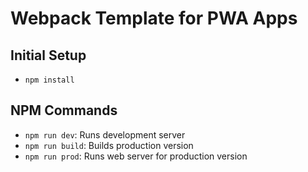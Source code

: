 # Webpack Template for PWA Apps

## Initial Setup

* `npm install`

## NPM Commands

* `npm run dev`: Runs development server
* `npm run build`: Builds production version
* `npm run prod`: Runs web server for production version
